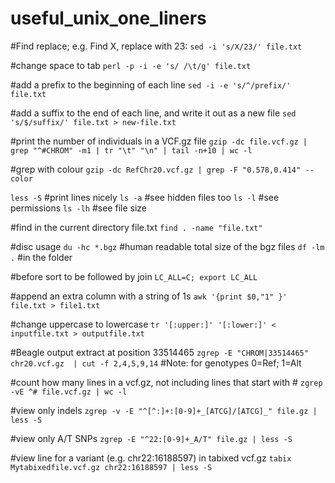 # useful_unix_one_liners

#Find replace; e.g. Find X, replace with 23:
`sed -i 's/X/23/' file.txt`

#change space to tab
`perl -p -i -e 's/ /\t/g' file.txt`

#add a prefix to the beginning of each line
`sed -i -e 's/^/prefix/' file.txt`

#add a suffix to the end of each line, and write it out as a new file
`sed 's/$/suffix/' file.txt > new-file.txt`

#print the number of individuals in a VCF.gz file
`gzip -dc file.vcf.gz | grep "^#CHROM" -m1 | tr "\t" "\n" | tail -n+10 | wc -l`

#grep with colour
`gzip -dc RefChr20.vcf.gz | grep -F "0.578,0.414" --color`

`less -S` #print lines nicely
`ls -a` #see hidden files too
`ls -l` #see permissions
`ls -lh` #see file size

#find in the current directory file.txt
`find . -name "file.txt"` 

#disc usage 
`du -hc *.bgz` #human readable total size of the bgz files
`df -lm .` #in the folder

#before sort to be followed by join
`LC_ALL=C; export LC_ALL`

#append an extra column with a string of 1s
`awk '{print $0,"1" }' file.txt > file1.txt`

#change uppercase to lowercase
`tr '[:upper:]' '[:lower:]' < inputfile.txt > outputfile.txt`

#Beagle output extract at position 33514465
`zgrep -E "CHROM|33514465" chr20.vcf.gz  | cut -f 2,4,5,9,14`
#Note: for genotypes 0=Ref; 1=Alt

#count how many lines in a vcf.gz, not including lines that start with #
`zgrep -vE ^# file.vcf.gz | wc -l`

#view only indels
`zgrep -v -E "^[^:]+:[0-9]+_[ATCG]/[ATCG]_" file.gz | less -S`

#view only A/T SNPs
`zgrep -E "^22:[0-9]+_A/T" file.gz | less -S`

#view line for a variant (e.g. chr22:16188597) in tabixed vcf.gz 
`tabix Mytabixedfile.vcf.gz chr22:16188597 | less -S`
